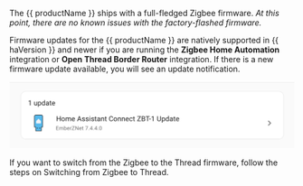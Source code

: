 The {{ productName }} ships with a full-fledged Zigbee firmware. *At this point, there are no known issues with the factory-flashed firmware.*

Firmware updates for the {{ productName }} are natively supported in {{ haVersion }} and newer if you are running the **Zigbee Home Automation** integration or **Open Thread Border Router** integration. If there is a new firmware update available, you will see an update notification.

![Screenshot of update notification](/static/img/connect-zbt-1/connect-zbt-1_firmware_update_notification.png)

If you want to switch from the Zigbee to the Thread firmware, follow the steps on Switching from Zigbee to Thread.